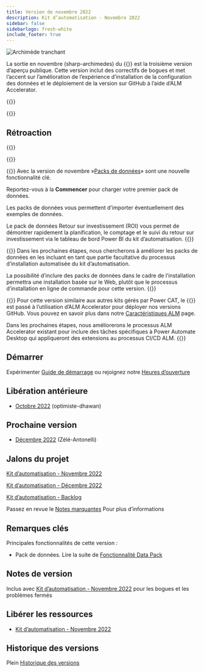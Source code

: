 ```yaml
---
title: Version de novembre 2022
description: Kit d’automatisation - Novembre 2022
sidebar: false
sidebarlogo: fresh-white
include_footer: true
---
```

<div class="optional">

![Archimède tranchant](/images/sharp-archimedes.png)

La sortie en novembre (sharp-archimedes) du {{<product-name>}} est la troisième version d’aperçu publique. Cette version inclut des correctifs de bogues et met l’accent sur l’amélioration de l’expérience d’installation de la configuration des données et le déploiement de la version sur GitHub à l’aide d’ALM Accelerator.

</div>

{{<presentation slides="1,2,3">}}

<div class="optional">

{{<presentationStyles>}}

## Rétroaction

{{<questions name="/releases/november-2022.json" completed="Thank you for providing feedback" showNavigationButtons=false >}}

</div>

{{<slideStyles>}}

{{<slide  id="slide1" audio="releases/november-2022/DataPacks.mp3" description="Automation Kit Overview" image="releases/november-2022/DataPacks.svg" >}}
Avec la version de novembre »[Packs de données](/fr/features/datapacks)» sont une nouvelle fonctionnalité clé.

Reportez-vous à la **Commencer** pour charger votre premier pack de données.

Les packs de données vous permettent d’importer éventuellement des exemples de données.

Le pack de données Retour sur investissement (ROI) vous permet de démontrer rapidement la planification, le comptage et le suivi du retour sur investissement via le tableau de bord Power BI du kit d’automatisation.
{{</slide>}}

{{<slide  id="slide2" audio="releases/november-2022/DataPacks-WhatsNext.mp3" description="Automation Kit Features" image="releases/november-2022/DataPacks-WhatsNext.svg?v=1" >}}
Dans les prochaines étapes, nous chercherons à améliorer les packs de données en les incluant en tant que partie facultative du processus d’installation automatisée du kit d’automatisation.

La possibilité d’inclure des packs de données dans le cadre de l’installation permettra une installation basée sur le Web, plutôt que le processus d’installation en ligne de commande pour cette version.
{{</slide>}}


{{<slide id="slide3" audio="releases/november-2022/alm-roadmap.mp3" description="ALM Roadmap" localImage="/images/illustrations/alm-roadmap-2022-11.svg" >}}
Pour cette version similaire aux autres kits gérés par Power CAT, le {{<product-name>}} est passé à l’utilisation d’ALM Accelerator pour déployer nos versions GitHub. Vous pouvez en savoir plus dans notre [Caractéristiques ALM](/fr/features/alm) page.

Dans les prochaines étapes, nous améliorerons le processus ALM Accelerator existant pour inclure des tâches spécifiques à Power Automate Desktop qui appliqueront des extensions au processus CI/CD ALM.
{{</slide>}}

<div class="optional">

## Démarrer

Expérimenter [Guide de démarrage](/fr/get-started) ou rejoignez notre [Heures d’ouverture](/fr/office-hours)

## Libération antérieure

- [Octobre 2022](/fr/releases/october-2022) (optimiste-dhawan)

## Prochaine version

- [Décembre 2022](/fr/releases/december-2022) (Zélé-Antonelli)

## Jalons du projet

[Kit d’automatisation - Novembre 2022](https://github.com/orgs/microsoft/projects/486/views/4)

[Kit d’automatisation - Décembre 2022](https://github.com/orgs/microsoft/projects/486/views/5)

[Kit d’automatisation - Backlog](https://github.com/orgs/microsoft/projects/486/views/1)

Passez en revue le [Notes marquantes](/fr/releases/milestones) Pour plus d’informations

## Remarques clés

Principales fonctionnalités de cette version :

- Pack de données. Lire la suite de [Fonctionnalité Data Pack](/fr/features/datapacks)

## Notes de version

Inclus avec [Kit d’automatisation - Novembre 2022](https://github.com/microsoft/powercat-automation-kit/releases/tag/AutomationKit-November2022) pour les bogues et les problèmes fermés

## Libérer les ressources

- [Kit d’automatisation - Novembre 2022](https://github.com/microsoft/powercat-automation-kit/releases/tag/AutomationKit-November2022)

## Historique des versions

Plein [Historique des versions](/fr/releases)

</div>
